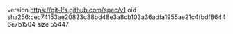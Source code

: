 version https://git-lfs.github.com/spec/v1
oid sha256:cec74153ae20823c38bd48e3a8cb103a36adfa1955ae21c4fbdf86446e7b1504
size 55447

